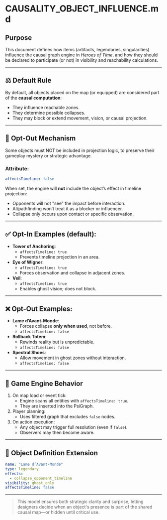 # CAUSALITY_OBJECT_INFLUENCE.md

## Purpose

This document defines how items (artifacts, legendaries, singularities) influence the causal graph engine in *Heroes of Time*, and how they should be declared to participate (or not) in visibility and reachability calculations.

---

## ⚖️ Default Rule

By default, all objects placed on the map (or equipped) are considered part of the **causal computation**:
- They influence reachable zones.
- They determine possible collapses.
- They may block or extend movement, vision, or causal projection.

---

## 🚫 Opt-Out Mechanism

Some objects must NOT be included in projection logic, to preserve their gameplay mystery or strategic advantage.

### Attribute:
```yaml
affectsTimeline: false
```

When set, the engine will **not** include the object’s effect in timeline projection:
- Opponents will not "see" the impact before interaction.
- AI/pathfinding won’t treat it as a blocker or influencer.
- Collapse only occurs upon contact or specific observation.

---

## ✅ Opt-In Examples (default):

- **Tower of Anchoring**:
  - `affectsTimeline: true`
  - Prevents timeline projection in an area.
- **Eye of Wigner**:
  - `affectsTimeline: true`
  - Forces observation and collapse in adjacent zones.
- **Veil**:
  - `affectsTimeline: true`
  - Enables ghost vision; does not block.

---

## ❌ Opt-Out Examples:

- **Lame d’Avant-Monde**:
  - Forces collapse **only when used**, not before.
  - `affectsTimeline: false`
- **Rollback Totem**:
  - Rewinds reality but is unpredictable.
  - `affectsTimeline: false`
- **Spectral Shoes**:
  - Allow movement in ghost zones without interaction.
  - `affectsTimeline: false`

---

## 🎯 Game Engine Behavior

1. On map load or event tick:
   - Engine scans all entities with `affectsTimeline: true`.
   - They are inserted into the PsiGraph.
2. Player planning:
   - Uses filtered graph that excludes `false` nodes.
3. On action execution:
   - Any object may trigger full resolution (even if `false`).
   - Observers may then become aware.

---

## 📐 Object Definition Extension

```yaml
name: "Lame d’Avant-Monde"
type: legendary
effects:
  - collapse_opponent_timeline
visibility: ghost_only
affectsTimeline: false
```

---

> This model ensures both strategic clarity and surprise, letting designers decide when an object's presence is part of the shared causal map—or hidden until critical use.
